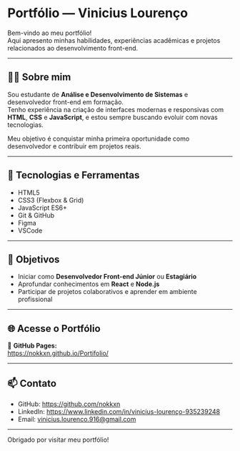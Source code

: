 # Portfólio — Vinicius Lourenço

Bem-vindo ao meu portfólio!  
Aqui apresento minhas habilidades, experiências acadêmicas e projetos relacionados ao desenvolvimento front-end.

---

## 🧑‍💻 Sobre mim
Sou estudante de **Análise e Desenvolvimento de Sistemas** e desenvolvedor front-end em formação.  
Tenho experiência na criação de interfaces modernas e responsivas com **HTML**, **CSS** e **JavaScript**, e estou sempre buscando evoluir com novas tecnologias.

Meu objetivo é conquistar minha primeira oportunidade como desenvolvedor e contribuir em projetos reais.

---

## 🚀 Tecnologias e Ferramentas
- HTML5
- CSS3 (Flexbox & Grid)
- JavaScript ES6+
- Git & GitHub
- Figma
- VSCode

---

## 🎯 Objetivos
- Iniciar como **Desenvolvedor Front-end Júnior** ou **Estagiário**
- Aprofundar conhecimentos em **React** e **Node.js**
- Participar de projetos colaborativos e aprender em ambiente profissional

---

## 🌐 Acesse o Portfólio
🔗 **GitHub Pages:**  
https://nokkxn.github.io/Portifolio/

---

## 📫 Contato
- GitHub: https://github.com/nokkxn  
- LinkedIn: https://www.linkedin.com/in/vinicius-lourenço-935239248  
- Email: vinicius.lourenco.916@gmail.com

---

Obrigado por visitar meu portfólio!
